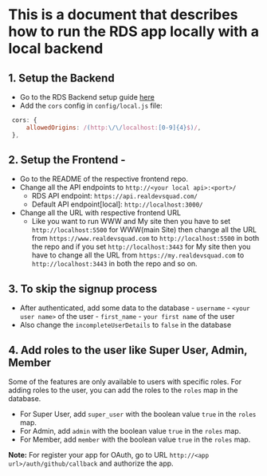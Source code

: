 # This is a document that describes how to run the RDS app locally with a local backend

## 1. Setup the Backend

- Go to the RDS Backend setup guide [here](https://github.com/Real-Dev-Squad/website-backend/#readme)
- Add the `cors` config in `config/local.js` file:

```javascript
 cors: {
     allowedOrigins: /(http:\/\/localhost:[0-9]{4}$)/,
 },
```

## 2. Setup the Frontend -

- Go to the README of the respective frontend repo.
- Change all the API endpoints to `http://<your local api>:<port>/`
  - RDS API endpoint: `https://api.realdevsquad.com/`
  - Default API endpoint[local]: `http://localhost:3000/`
- Change all the URL with respective frontend URL
  - Like you want to run WWW and My site then you have to set `http://localhost:5500` for WWW(main Site) then change all the URL from `https://www.realdevsquad.com` to `http://localhost:5500` in both the repo and if you set `http://localhost:3443` for My site then you have to change all the URL from `https://my.realdevsquad.com` to `http://localhost:3443` in both the repo and so on.

## 3. To skip the signup process

- After authenticated, add some data to the database
      - `username` - `<your user name>` of the user
      - `first_name` - `your first name` of the user
- Also change the `incompleteUserDetails` to `false` in the database

## 4. Add roles to the user like Super User, Admin, Member

Some of the features are only available to users with specific roles. For adding roles to the user, you can add the roles to the `roles` map in the database.

- For Super User, add `super_user` with the boolean value `true` in the `roles` map.
- For Admin, add `admin` with the boolean value `true` in the `roles` map.
- For Member, add `member` with the boolean value `true` in the `roles` map.

**Note:** For register your app for OAuth, go to URL `http://<app url>/auth/github/callback` and authorize the app.
